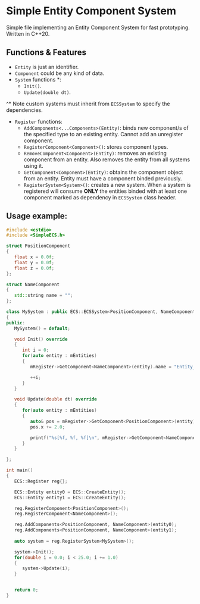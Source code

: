 # Simple Entity Component System

Simple file implementing an Entity Component System for fast prototyping. Written in C++20.

## Functions & Features

- `Entity` is just an identifier.
- `Component` could be any kind of data.
- `System` functions *:
  - `Init()`.
  - `Update(double dt)`.

^* Note custom systems must inherit from `ECSSystem` to specify the dependencies.

- `Register` functions:
  - `AddComponents<...Components>(Entity)`: binds new component/s of the specified type to an existing entity. Cannot add an unregister component.
  - `RegisterComponent<Component>()`: stores component types.
  - `RemoveComponent<Component>(Entity)`: removes an existing component from an entity. Also removes the entity from all systems using it.
  - `GetComponent<Component>(Entity)`: obtains the component object from an entity. Entity must have a component binded previously.
  - `RegisterSystem<System>()`: creates a new system. When a system is registered will consume **ONLY** the entities binded with at least one component marked as dependency in `ECSSystem` class header.

## Usage example:

```Cpp
#include <cstdio>
#include <SimpleECS.h>

struct PositionComponent
{
   float x = 0.0f;
   float y = 0.0f;
   float z = 0.0f;
};

struct NameComponent
{
   std::string name = "";
};

class MySystem : public ECS::ECSSystem<PositionComponent, NameComponent>
{
public:
   MySystem() = default;

   void Init() override
   {
      int i = 0;
      for(auto entity : mEntities)
      {
         mRegister->GetComponent<NameComponent>(entity).name = "Entity_" + std::to_string(i);

         ++i;
      }
   }

   void Update(double dt) override
   {
      for(auto entity : mEntities)
      {
         auto& pos = mRegister->GetComponent<PositionComponent>(entity);
         pos.x += 2.0;

         printf("%s[%f, %f, %f]\n", mRegister->GetComponent<NameComponent>(entity).name.c_str(), pos.x, pos.y, pos.z);
      }
   }

};

int main()
{
   ECS::Register reg{};

   ECS::Entity entity0 = ECS::CreateEntity();
   ECS::Entity entity1 = ECS::CreateEntity();

   reg.RegisterComponent<PositionComponent>();   
   reg.RegisterComponent<NameComponent>();

   reg.AddComponents<PositionComponent, NameComponent>(entity0);
   reg.AddComponents<PositionComponent, NameComponent>(entity1);
   
   auto system = reg.RegisterSystem<MySystem>();

   system->Init();
   for(double i = 0.0; i < 25.0; i += 1.0)
   {
      system->Update(i);
   }


   return 0;
}
```



